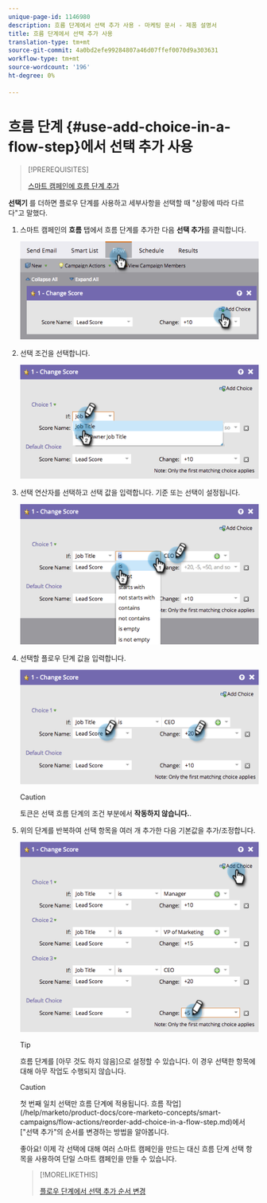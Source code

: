 ```yaml
---
unique-page-id: 1146980
description: 흐름 단계에서 선택 추가 사용 - 마케팅 문서 - 제품 설명서
title: 흐름 단계에서 선택 추가 사용
translation-type: tm+mt
source-git-commit: 4a0bd2efe99284807a46d07ffef0070d9a303631
workflow-type: tm+mt
source-wordcount: '196'
ht-degree: 0%

---
```



# 흐름 단계 {#use-add-choice-in-a-flow-step}에서 선택 추가 사용

>[!PREREQUISITES]
>
>[스마트 캠페인에 흐름 단계 추가](/help/marketo/product-docs/core-marketo-concepts/smart-campaigns/flow-actions/add-a-flow-step-to-a-smart-campaign.md)

**선택기** 를 더하면 플로우 단계를 사용하고 세부사항을 선택할 때 &quot;상황에 따라 다르다&quot;고 말했다.

1. 스마트 캠페인의 **흐름** 탭에서 흐름 단계를 추가한 다음 **선택 추가**&#x200B;를 클릭합니다.

   ![](assets/image2014-9-22-11-3a58-3a20.png)

1. 선택 조건을 선택합니다.

   ![](assets/image2014-9-22-11-3a58-3a50.png)

1. 선택 연산자를 선택하고 선택 값을 입력합니다. 기준 또는 선택이 설정됩니다.

   ![](assets/image2014-9-22-11-3a58-3a54.png)

1. 선택할 플로우 단계 값을 입력합니다.

   ![](assets/image2014-9-22-11-3a58-3a57.png)

   >[!CAUTION]
   >
   >토큰은 선택 흐름 단계의 조건 부분에서 **작동하지 않습니다.**.

1. 위의 단계를 반복하여 선택 항목을 여러 개 추가한 다음 기본값을 추가/조정합니다.

   ![](assets/image2014-9-22-11-3a58-3a59.png)

   >[!TIP]
   >
   >흐름 단계를 [아무 것도 하지 않음]으로 설정할 수 있습니다. 이 경우 선택한 항목에 대해 아무 작업도 수행되지 않습니다.

   >[!CAUTION]
   >
   >첫 번째 일치 선택만 흐름 단계에 적용됩니다. 흐름 작업](/help/marketo/product-docs/core-marketo-concepts/smart-campaigns/flow-actions/reorder-add-choice-in-a-flow-step.md)에서 [&quot;선택 추가&quot;의 순서를 변경하는 방법을 알아봅니다.

   좋아요! 이제 각 선택에 대해 여러 스마트 캠페인을 만드는 대신 흐름 단계 선택 항목을 사용하여 단일 스마트 캠페인을 만들 수 있습니다.

   >[!MORELIKETHIS]
   >
   >[플로우 단계에서 선택 추가 순서 변경](/help/marketo/product-docs/core-marketo-concepts/smart-campaigns/flow-actions/reorder-add-choice-in-a-flow-step.md)
